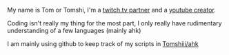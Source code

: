 My name is Tom or Tomshi, I'm a [twitch.tv partner](https://www.twitch.tv/tomshi) and a [youtube creator](https://www.youtube.com/c/tomshiii).

Coding isn't really my thing for the most part, I only really have rudimentary understanding of a few languages (mainly ahk)

I am mainly using github to keep track of my scripts in [Tomshiii/ahk](https://github.com/Tomshiii/ahk)
